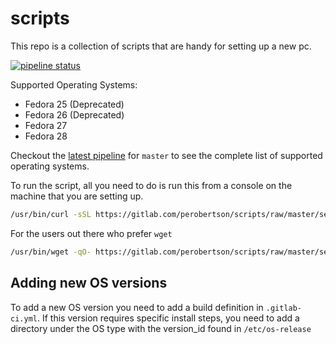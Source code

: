 # scripts

This repo is a collection of scripts that are handy for setting up a new pc.

[![pipeline status](https://gitlab.com/perobertson/scripts/badges/master/pipeline.svg)](https://gitlab.com/perobertson/scripts/commits/master)

Supported Operating Systems:
- Fedora 25 (Deprecated)
- Fedora 26 (Deprecated)
- Fedora 27
- Fedora 28

Checkout the [latest pipeline](https://gitlab.com/perobertson/scripts/pipelines?scope=branches) for `master` to see the complete list of supported operating systems.


To run the script, all you need to do is run this from a console on the machine that you are setting up.
```bash
/usr/bin/curl -sSL https://gitlab.com/perobertson/scripts/raw/master/setup.sh | time bash
```

For the users out there who prefer `wget`
```bash
/usr/bin/wget -qO- https://gitlab.com/perobertson/scripts/raw/master/setup.sh | time bash
```

## Adding new OS versions
To add a new OS version you need to add a build definition in `.gitlab-ci.yml`.
If this version requires specific install steps, you need to add a directory under the OS type with the version_id found in `/etc/os-release`
